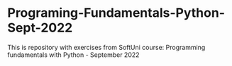 # Programing-Fundamentals-Python-Sept-2022
This is repository with exercises from SoftUni course: Programming fundamentals with Python - September 2022
